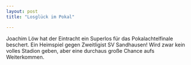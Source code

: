 ```yaml
---
layout: post
title: "Losglück im Pokal"

---
```


Joachim Löw hat der Eintracht ein Superlos für das Pokalachtelfinale beschert. Ein Heimspiel gegen Zweitligist SV Sandhausen! Wird zwar kein volles Stadion geben, aber eine durchaus große Chance aufs Weiterkommen.


